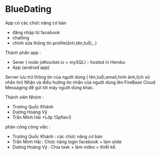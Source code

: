 # BlueDating
App có các chức năng cơ bản 
+ đăng nhập từ facebook
+ chatting
+ chỉnh sửa thông tin profile(ảnh,tên,tuổi,..)

Thành phần app :
+ Sever ( node js#socket.io + mySQL) - hosted in Heroku
+ App (android app)

Server lưu trữ thông tin của người dùng ( tên,tuổi,email,hình ảnh,lịch sử nhắn tin)
Nhận và điều hướng tin nhắn của người dùng lên FireBase Cloud Messaging để gửi tới máy người dùng khác.

Thành viên Nhóm : 
+ Trương Quốc Khánh
+ Dương Hoàng Vỹ
+ Trần Minh Hải
+Lớp 13pfiev3

phân công công việc :
+ Trương Quốc Khánh : các chức năng cơ bản 
+ Trần Minh Hải : Chức năng login facebook + làm slide 
+ Dương Hoàng Vỹ : Chia task + làm video + thiết kế.




